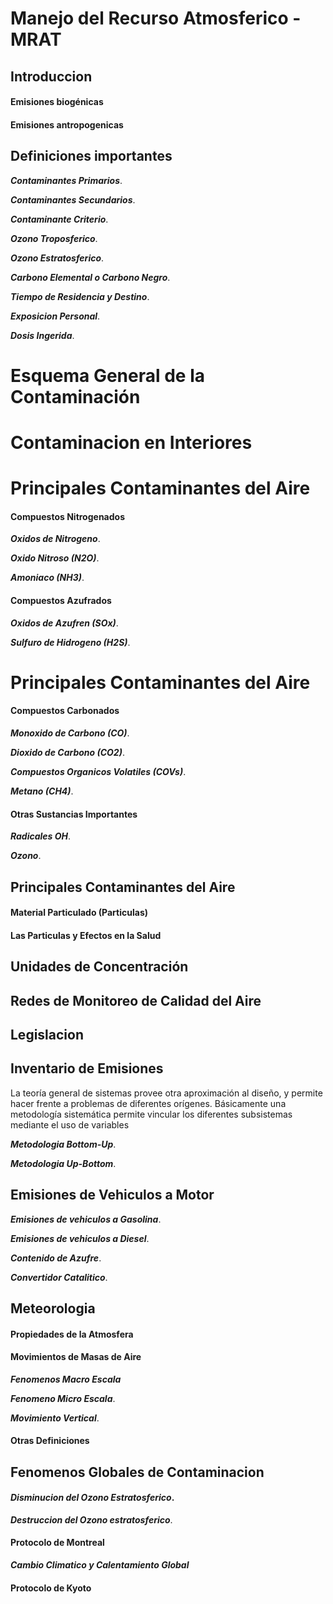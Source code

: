# Manejo del Recurso Atmosferico - MRAT

## Introduccion

#### Emisiones biogénicas

#### Emisiones antropogenicas

## Definiciones importantes

**_Contaminantes Primarios_**. 

**_Contaminantes Secundarios_**. 

**_Contaminante Criterio_**. 

**_Ozono Troposferico_**.

**_Ozono Estratosferico_**.

**_Carbono Elemental o Carbono Negro_**.

**_Tiempo de Residencia y Destino_**.

**_Exposicion Personal_**.

**_Dosis Ingerida_**.

# Esquema General de la Contaminación

# Contaminacion en Interiores

# Principales Contaminantes del Aire

#### Compuestos Nitrogenados

**_Oxidos de Nitrogeno_**.

**_Oxido Nitroso (N2O)_**.

**_Amoniaco (NH3)_**.

#### Compuestos Azufrados

**_Oxidos de Azufren (SOx)_**.

**_Sulfuro de Hidrogeno (H2S)_**.

# Principales Contaminantes del Aire

#### Compuestos Carbonados

**_Monoxido de Carbono (CO)_**.

**_Dioxido de Carbono (CO2)_**.

**_Compuestos Organicos Volatiles (COVs)_**.

**_Metano (CH4)_**.

#### Otras Sustancias Importantes

**_Radicales OH_**.

**_Ozono_**.

## Principales Contaminantes del Aire

#### Material Particulado (Particulas)

#### Las Particulas y Efectos en la Salud

## Unidades de Concentración

## Redes de Monitoreo de Calidad del Aire

## Legislacion

## Inventario de Emisiones

La teoría general de sistemas provee otra aproximación al diseño, y permite hacer 
frente   a   problemas   de   diferentes   orígenes.   Básicamente   una   metodología 
sistemática  permite  vincular  los  diferentes  subsistemas  mediante  el  uso  de 
variables

[Comment]: https://mimateriaenlinea.unid.edu.mx/dts_cursos_mdl/lic/IC/EA/AM/06/Metodologias_de_diseno.pdf

**_Metodologia Bottom-Up_**.

**_Metodologia Up-Bottom_**.

## Emisiones de Vehiculos a Motor

**_Emisiones de vehiculos a Gasolina_**.

**_Emisiones de vehiculos a Diesel_**.

**_Contenido de Azufre_**.

**_Convertidor Catalitico_**.

## Meteorologia

#### Propiedades de la Atmosfera

#### Movimientos de Masas de Aire

**_Fenomenos Macro Escala_**

**_Fenomeno Micro Escala_**.

**_Movimiento Vertical_**.

#### Otras Definiciones

## Fenomenos Globales de Contaminacion

#### **_Disminucion del Ozono Estratosferico_**.

**_Destruccion del Ozono estratosferico_**.

#### Protocolo de Montreal

**_Cambio Climatico y Calentamiento Global_**

#### Protocolo de Kyoto

 

